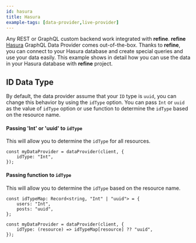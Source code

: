```yaml
---
id: hasura
title: Hasura
example-tags: [data-provider,live-provider]
---
```


Any REST or GraphQL custom backend work integrated with **refine**. **refine** [Hasura](https://hasura.io/) GraphQL Data Provider comes out-of-the-box. Thanks to **refine**, you can connect to your Hasura database and create special queries and use your data easily. This example shows in detail how you can use the data in your Hasura database with **refine** project.

## ID Data Type

By default, the data provider assume that your `ID` type is `uuid`, you can change this behavior by using the `idType` option. You can pass `Int` or `uuid` as the value of `idType` option or use function to determine the `idType` based on the resource name.

#### Passing 'Int' or 'uuid' to `idType`

This will allow you to determine the `idType` for all resources.

```tsx
const myDataProvider = dataProvider(client, {
    idType: "Int",
});
```

#### Passing function to `idType`

This will allow you to determine the `idType` based on the resource name.

```tsx
const idTypeMap: Record<string, "Int" | "uuid"> = {
    users: "Int",
    posts: "uuid",
};

const myDataProvider = dataProvider(client, {
    idType: (resource) => idTypeMap[resource] ?? "uuid",
});
```

<CodeSandboxExample path="data-provider-hasura" />
